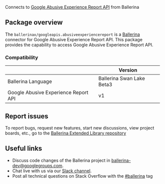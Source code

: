 Connects to [Google Abusive Experience Report API](https://developers.google.com/abusive-experience-report/) from Ballerina

## Package overview
The `ballerinax/googleapis.abusiveexperiencereport` is a [Ballerina](https://ballerina.io/) connector for Google Abusive Experience Report API.
This package provides the capability to access Google Abusive Experience Report API.

### Compatibility
|                                       | Version                         |
|---------------------------------------|---------------------------------|
| Ballerina Language                    | Ballerina Swan Lake Beta3       | 
| Google Abusive Experience Report API  | v1                              |

## Report issues
To report bugs, request new features, start new discussions, view project boards, etc., go to the [Ballerina Extended Library repository](https://github.com/ballerina-platform/ballerina-extended-library)

## Useful links
- Discuss code changes of the Ballerina project in [ballerina-dev@googlegroups.com](mailto:ballerina-dev@googlegroups.com).
- Chat live with us via our [Slack channel](https://ballerina.io/community/slack/).
- Post all technical questions on Stack Overflow with the [#ballerina](https://stackoverflow.com/questions/tagged/ballerina) tag
